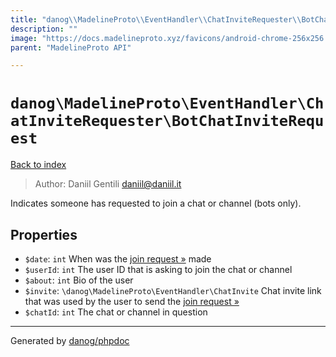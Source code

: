 ```yaml
---
title: "danog\\MadelineProto\\EventHandler\\ChatInviteRequester\\BotChatInviteRequest: Indicates someone has requested to join a chat or channel (bots only)."
description: ""
image: "https://docs.madelineproto.xyz/favicons/android-chrome-256x256.png"
parent: "MadelineProto API"

---
```

# `danog\MadelineProto\EventHandler\ChatInviteRequester\BotChatInviteRequest`
[Back to index](../../../../index.html)

> Author: Daniil Gentili <daniil@daniil.it>  
  

Indicates someone has requested to join a chat or channel (bots only).  



## Properties
* `$date`: `int` When was the [join request »](https://core.telegram.org/api/invites#join-requests) made
* `$userId`: `int` The user ID that is asking to join the chat or channel
* `$about`: `int` Bio of the user
* `$invite`: `\danog\MadelineProto\EventHandler\ChatInvite` Chat invite link that was used by the user to send the [join request »](https://core.telegram.org/api/invites#join-requests)
* `$chatId`: `int` The chat or channel in question
---
Generated by [danog/phpdoc](https://phpdoc.daniil.it)
